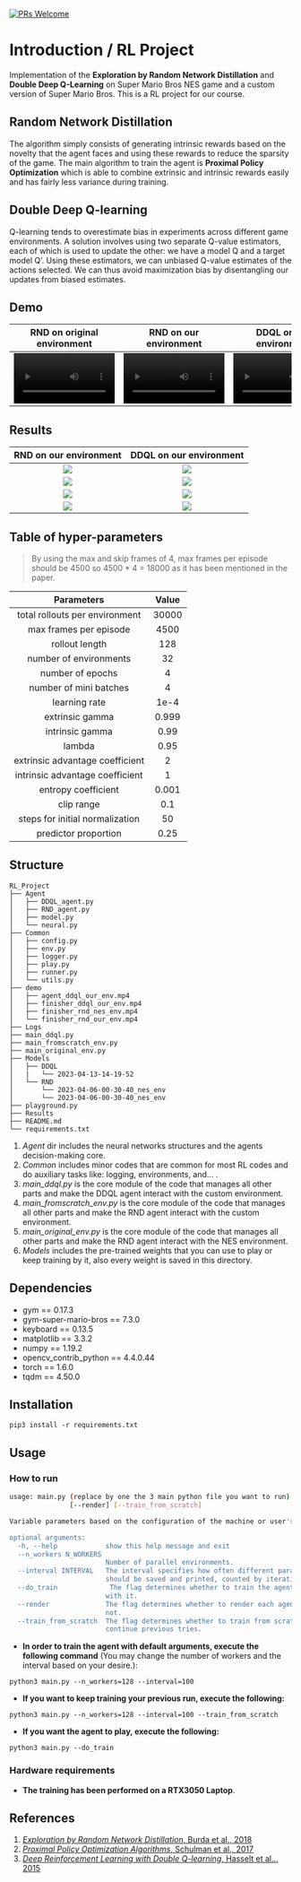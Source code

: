 [![PRs Welcome](https://img.shields.io/badge/PRs-welcome-brightgreen.svg?style=flat-square)](http://makeapullrequest.com)  
# Introduction / RL Project

Implementation of the **Exploration by Random Network Distillation** and **Double Deep Q-Learning** on Super Mario Bros NES game and a custom version of Super Mario Bros. This is a RL project for our course.

## Random Network Distillation
The algorithm simply consists of generating intrinsic rewards based on the novelty that the agent faces and using these rewards to reduce the sparsity of the game. The main algorithm to train the agent is **Proximal Policy Optimization** which is able to combine extrinsic and intrinsic rewards easily and has fairly less variance during training.

## Double Deep Q-learning
Q-learning tends to overestimate bias in experiments across different game environments. A solution involves using two separate Q-value estimators, each of which is used to update the other: we have a model Q and a target model Q’. Using these estimators, we can unbiased Q-value estimates of the actions selected. We can
thus avoid maximization bias by disentangling our updates from biased estimates.

## Demo
RND on original environment | RND on our environment | DDQL on our environment
 :-: | :-: | :-:
<video src='https://user-images.githubusercontent.com/104620137/232108067-b4d494bb-3233-4d05-a9d2-9f8da23c548c.mp4' width=180/></video> | <video src='https://user-images.githubusercontent.com/104620137/232101860-e1c08577-25f5-4825-9242-c30f5f28b7f7.mp4' width=180/></video> | <video src='https://user-images.githubusercontent.com/104620137/232231296-6fdacf82-1684-4051-90f3-b0be1af91c10.mp4' width=180/></video>


## Results
RND on our environment | DDQL on our environment
:-----------------------:|:-----------------------:|
![](Results/RND_ourenv_avgscore.png)	               | ![](Results/DDQL_ourenv_avgscore.png)	
![](Results/RND_ourenv_max_score.png)	               | ![](Results/DDQL_ourenv_max_score.png)	
![](Results/RND_ourenv_position.png)	               | ![](Results/DDQL_ourenv_position.png)	
![](Results/RND_ourenv_action_proba.png)	               | ![](Results/DDQL_ourenv_action_proba.png)	

## Table of hyper-parameters

> By using the max and skip frames of 4, max frames per episode should be 4500 so 4500 * 4 = 18000 as it has been mentioned in the paper.

Parameters          | Value
:-----------------------:|:-----------------------:
total rollouts per environment  | 30000
max frames per episode  | 4500
rollout length       	       | 128
number of environments| 32
number of epochs	   | 4
number of mini batches  | 4
learning rate                      | 1e-4
extrinsic gamma		    | 0.999
intrinsic gamma		    | 0.99
lambda		                  | 0.95
extrinsic advantage coefficient       | 2
intrinsic advantage coefficient        | 1
entropy coefficient     		    | 0.001
clip range    				       | 0.1
steps for initial normalization	      | 50
predictor proportion		     | 0.25


## Structure
```shell
RL_Project
├── Agent
│   ├── DDQL_agent.py
│   ├── RND_agent.py
│   ├── model.py
│   └── neural.py
├── Common
│   ├── config.py
│   ├── env.py
│   ├── logger.py
│   ├── play.py
│   ├── runner.py
│   └── utils.py
├── demo
│   ├── agent_ddql_our_env.mp4
│   ├── finisher_ddql_our_env.mp4
│   ├── finisher_rnd_nes_env.mp4
│   └── finisher_rnd_our_env.mp4
├── Logs
├── main_ddql.py
├── main_fromscratch_env.py
├── main_original_env.py
├── Models
│   ├── DDQL
│   |   └── 2023-04-13-14-19-52
│   └── RND
│       └── 2023-04-06-00-30-40_nes_env
│       └── 2023-04-06-00-30-40_nes_env
├── playground.py
├── Results
├── README.md
└── requirements.txt

```
1. _Agent_ dir includes the neural networks structures and the agents decision-making core.
2. _Common_ includes minor codes that are common for most RL codes and do auxiliary tasks like: logging, environments, and... .
3. _main_ddql.py_ is the core module of the code that manages all other parts and make the DDQL agent interact with the custom environment.
4. _main_fromscratch_env.py_ is the core module of the code that manages all other parts and make the RND agent interact with the custom environment.
5. _main_original_env.py_ is the core module of the code that manages all other parts and make the RND agent interact with the NES environment.
6. _Models_ includes the pre-trained weights that you can use to play or keep training by it, also every weight is saved in this directory.
## Dependencies
- gym == 0.17.3
- gym-super-mario-bros == 7.3.0
- keyboard == 0.13.5
- matplotlib == 3.3.2
- numpy == 1.19.2
- opencv_contrib_python == 4.4.0.44
- torch == 1.6.0
- tqdm == 4.50.0

## Installation
```shell
pip3 install -r requirements.txt
```
## Usage
### How to run
```bash
usage: main.py (replace by one the 3 main python file you want to run) [-h] [--n_workers N_WORKERS] [--interval INTERVAL] [--do_test]
               [--render] [--train_from_scratch]

Variable parameters based on the configuration of the machine or user's choice

optional arguments:
  -h, --help            show this help message and exit
  --n_workers N_WORKERS
                        Number of parallel environments.
  --interval INTERVAL   The interval specifies how often different parameters
                        should be saved and printed, counted by iterations.
  --do_train             The flag determines whether to train the agent or play
                        with it.
  --render              The flag determines whether to render each agent or
                        not.
  --train_from_scratch  The flag determines whether to train from scratch or
                        continue previous tries.

```
- **In order to train the agent with default arguments, execute the following command** (You may change the number of workers and the interval based on your desire.):
```shell
python3 main.py --n_workers=128 --interval=100
```
- **If you want to keep training your previous run, execute the following:**
```shell
python3 main.py --n_workers=128 --interval=100 --train_from_scratch
```
- **If you want  the agent to play, execute the following:**
```shell
python3 main.py --do_train
```
### Hardware requirements
- **The training has been performed on a RTX3050 Laptop**.

## References
1. [_Exploration by Random Network Distillation_, Burda et al., 2018](https://arxiv.org/abs/1810.12894)
2. [_Proximal Policy Optimization Algorithms_, Schulman et al., 2017](https://arxiv.org/abs/1707.06347)
3. [_Deep Reinforcement Learning with Double Q-learning_, Hasselt et al.., 2015](https://arxiv.org/abs/1509.06461)
